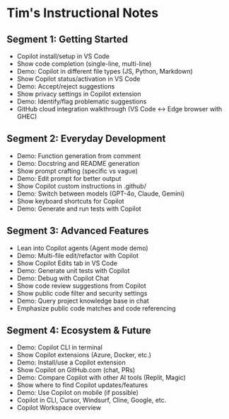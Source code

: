 # Tim's Instructional Notes

## Segment 1: Getting Started
- Copilot install/setup in VS Code
- Show code completion (single-line, multi-line)
- Demo: Copilot in different file types (JS, Python, Markdown)
- Show Copilot status/activation in VS Code
- Demo: Accept/reject suggestions
- Show privacy settings in Copilot extension
- Demo: Identify/flag problematic suggestions
- GitHub cloud integration walkthrough (VS Code <-> Edge browser with GHEC)

## Segment 2: Everyday Development
- Demo: Function generation from comment
- Demo: Docstring and README generation
- Show prompt crafting (specific vs vague)
- Demo: Edit prompt for better output
- Show Copilot custom instructions in .github/
- Demo: Switch between models (GPT-4o, Claude, Gemini)
- Show keyboard shortcuts for Copilot
- Demo: Generate and run tests with Copilot

## Segment 3: Advanced Features
- Lean into Copilot agents (Agent mode demo)
- Demo: Multi-file edit/refactor with Copilot
- Show Copilot Edits tab in VS Code
- Demo: Generate unit tests with Copilot
- Demo: Debug with Copilot Chat
- Show code review suggestions from Copilot
- Show public code filter and security settings
- Demo: Query project knowledge base in chat
- Emphasize public code matches and code referencing

## Segment 4: Ecosystem & Future
- Demo: Copilot CLI in terminal
- Show Copilot extensions (Azure, Docker, etc.)
- Demo: Install/use a Copilot extension
- Show Copilot on GitHub.com (chat, PRs)
- Demo: Compare Copilot with other AI tools (Replit, Magic)
- Show where to find Copilot updates/features
- Demo: Use Copilot on mobile (if possible)
- Copilot in CLI, Cursor, Windsurf, Cline, Google, etc.
- Copilot Workspace overview